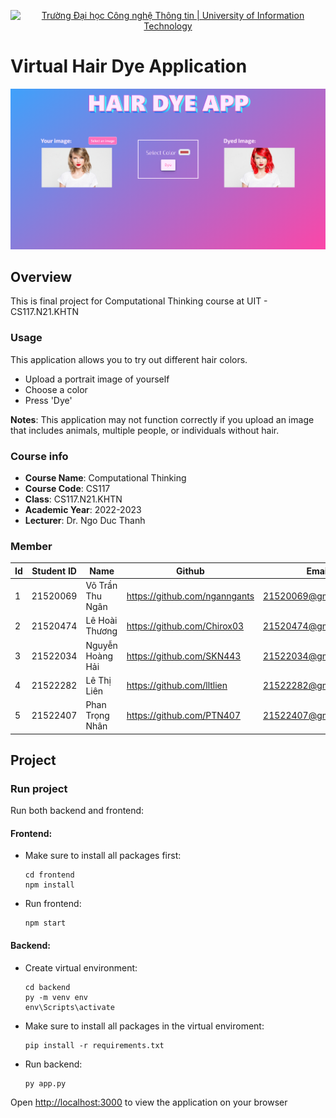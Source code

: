 <p align="center">
  <a href="https://www.uit.edu.vn/" title="Trường Đại học Công nghệ Thông tin" style="border: none;">
    <img src="https://i.imgur.com/WmMnSRt.png" alt="Trường Đại học Công nghệ Thông tin | University of Information Technology">
  </a>
</p>

# Virtual Hair Dye Application

![Alt text](image.png)

## Overview

This is final project for Computational Thinking course at UIT - CS117.N21.KHTN

### Usage

This application allows you to try out different hair colors.

* Upload a portrait image of yourself
* Choose a color 
* Press 'Dye'

**Notes**: This application may not function correctly if you upload an image that includes animals, multiple people, or individuals without hair.


### Course info
* **Course Name**: Computational Thinking
* **Course Code**: CS117
* **Class**: CS117.N21.KHTN
* **Academic Year**: 2022-2023
* **Lecturer**: Dr. Ngo Duc Thanh
### Member
| **Id**   | **Student ID** |**Name**| **Github**| **Email** |
| ------ |-------------| ----------------------|-----------------------------------------------------|-------------------------
| 1      | 21520069      | Võ Trần Thu Ngân|https://github.com/nganngants|21520069@gm.uit.edu.vn   |
| 2      | 21520474      | Lê Hoài Thương|https://github.com/Chirox03|21520474@gm.uit.edu.vn   |
| 3      | 21522034      | Nguyễn Hoàng Hải|https://github.com/SKN443 |21522034@gm.uit.edu.vn   |
| 4      | 21522282      | Lê Thị Liên |https://github.com/lltlien  |21522282@gm.uit.edu.vn   |
| 5      | 21522407      | Phan Trọng Nhân | https://github.com/PTN407 |21522407@gm.uit.edu.vn   |

## Project

### Run project
Run both backend and frontend:

#### Frontend:

* Make sure to install all packages first:
    ```
    cd frontend
    npm install
    ```

* Run frontend:
    ```
    npm start
    ```

#### Backend:
* Create virtual environment:
    ```
    cd backend
    py -m venv env
    env\Scripts\activate
    ```
* Make sure to install all packages in the virtual enviroment:

    ```
    pip install -r requirements.txt
    ```
* Run backend:
    ```
    py app.py
    ```
Open [http://localhost:3000](http://localhost:3000) to view the application on your browser
